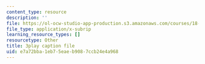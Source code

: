 ```yaml
---
content_type: resource
description: ''
file: https://ol-ocw-studio-app-production.s3.amazonaws.com/courses/18-02-multivariable-calculus-fall-2007/e7a72bba1eb75eaeb9087ccb24e4a968_15HVevXRsBA.vtt
file_type: application/x-subrip
learning_resource_types: []
resourcetype: Other
title: 3play caption file
uid: e7a72bba-1eb7-5eae-b908-7ccb24e4a968
---
```

